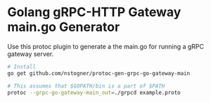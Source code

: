 # Golang gRPC-HTTP Gateway main.go Generator

Use this protoc plugin to generate a the main.go for running a gRPC gateway server.

```sh
# Install
go get github.com/nstogner/protoc-gen-grpc-go-gateway-main

# This assumes that $GOPATH/bin is a part of $PATH
protoc --grpc-go-gateway-main_out=./grpcd example.proto
```
